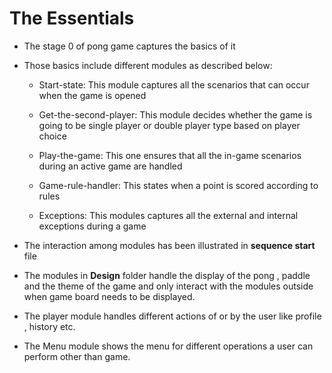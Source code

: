 # The Essentials

* The stage 0 of pong game captures the basics of it

* Those basics include different modules as described below:

  * Start-state: This module captures all the scenarios that can occur
  when the game is opened

  * Get-the-second-player: This module decides whether the game is going to be
  single player or double player type based on player choice
  
  * Play-the-game: This one ensures that all the in-game scenarios
  during an active game are handled

  * Game-rule-handler: This states when a point is scored according to rules

  * Exceptions: This modules captures all the external and internal
  exceptions during a game

* The interaction among modules has been illustrated in **sequence start** file

* The modules in **Design** folder handle the display of the pong , paddle
and the theme of the game and only interact with the modules outside when
game board needs to be displayed.

* The player module handles different actions of or by the user like profile , history etc.

* The Menu module shows the menu for different operations a user can perform other than game.
